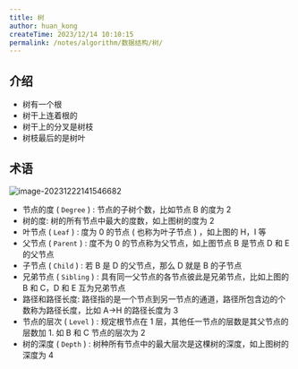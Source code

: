 ```yaml
---
title: 树
author: huan_kong
createTime: 2023/12/14 10:10:15
permalink: /notes/algorithm/数据结构/树/
---
```


## 介绍

- 树有一个根
- 树干上连着根的
- 树干上的分叉是树枝
- 树枝最后的是树叶

## 术语

![image-20231222141546682](https://img.huankong.top/i/2023/12/22/65852994896aa.png)

- 节点的度 ( `Degree` ) : 节点的子树个数，比如节点 B 的度为 2
- 树的度: 树的所有节点中最大的度数，如上图树的度为 2
- 叶节点 ( `Leaf` ) : 度为 0 的节点 ( 也称为叶子节点 ) ，如上图的 H，I 等
- 父节点 ( `Parent` ) : 度不为 0 的节点称为父节点，如上图节点 B 是节点 D 和 E 的父节点
- 子节点 ( `Child` ) : 若 B 是 D 的父节点，那么 D 就是 B 的子节点
- 兄弟节点 ( `Sibling` ) : 具有同一父节点的各节点彼此是兄弟节点，比如上图的 B 和 C，D 和 E 互为兄弟节点
- 路径和路径长度: 路径指的是一个节点到另一节点的通道，路径所包含边的个数称为路径长度，比如 A->H 的路径长度为 3
- 节点的层次 ( `Level` ) : 规定根节点在 1 层，其他任一节点的层数是其父节点的层数加 1. 如 B 和 C 节点的层次为 2
- 树的深度 ( `Depth` ) : 树种所有节点中的最大层次是这棵树的深度，如上图树的深度为 4
